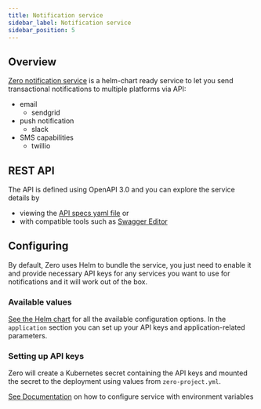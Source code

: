 ```yaml
---
title: Notification service
sidebar_label: Notification service
sidebar_position: 5
---
```


## Overview
[Zero notification service][zero-notification-service] is a helm-chart ready service to let you send transactional notifications to multiple platforms via API:
- email
  - sendgrid
- push notification
  - slack
- SMS capabilities
  - twillio

## REST API
The API is defined using OpenAPI 3.0 and you can explore the service details by
- viewing the [API specs yaml file][notification-api-specs] or
- with compatible tools such as [Swagger Editor][browse-api-spec]

## Configuring
By default, Zero uses Helm to bundle the service, you just need to enable it and provide necessary API keys for any services you want to use for notifications and it will work out of the box.

### Available values
[See the Helm chart][notification-available-values] for all the available configuration options. In the `application` section you can set up your API keys and application-related parameters.

### Setting up API keys
Zero will create a Kubernetes secret containing the API keys and mounted the secret to the deployment using values from `zero-project.yml`.

[See Documentation][notification-service-config] on how to configure service with environment variables

[zero-notification-service]: https://github.com/commitdev/zero-notification-service
[notification-service-config]: https://github.com/commitdev/zero-notification-service/#configuration
[notification-api-specs]: https://github.com/commitdev/zero-notification-service/blob/main/api/notification-service.yaml
[notification-available-values]: https://github.com/commitdev/zero-notification-service/blob/main/charts/zero-notifcation-service/values.yaml
[browse-api-spec]: https://editor.swagger.io/?url=https%3A%2F%2Fraw.githubusercontent.com%2Fcommitdev%2Fzero-notification-service%2Fmain%2Fapi%2Fnotification-service.yaml